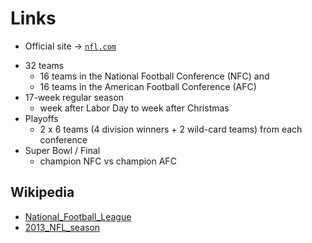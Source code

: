 # Links

- Official site -> [`nfl.com`](http://nfl.com)

<!-------- some facts ------------>

- 32 teams
  - 16 teams in the National Football Conference (NFC) and
  - 16 teams in the American Football Conference (AFC)
- 17-week regular season
  - week after Labor Day to week after Christmas
- Playoffs
  - 2 x 6 teams (4 division winners + 2 wild-card teams) from each conference 
- Super Bowl / Final
  - champion NFC vs champion AFC

## Wikipedia

- [National_Football_League](http://en.wikipedia.org/wiki/National_Football_League)
- [2013_NFL_season](http://en.wikipedia.org/wiki/2013_NFL_season)


